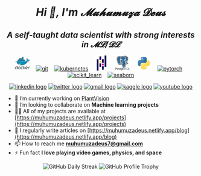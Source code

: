 <h1 align="center"><em>Hi 👋, I'm 𝓜𝓾𝓱𝓾𝓶𝓾𝔃𝓪 𝓓𝓮𝓾𝓼</em></h1>
<h2 align="center"><em>A self-taught data scientist with strong interests in 𝓜𝓛/𝓓𝓛</em></h2>


<!-- “Languages and Tools” section first -->
<p align="center">
  <a href="https://www.docker.com/" target="_blank" rel="noreferrer"><img src="https://raw.githubusercontent.com/devicons/devicon/master/icons/docker/docker-original-wordmark.svg" alt="docker" width="40" height="40"/></a>&nbsp;&nbsp;&nbsp;
  <a href="https://git-scm.com/" target="_blank" rel="noreferrer"><img src="https://www.vectorlogo.zone/logos/git-scm/git-scm-icon.svg" alt="git" width="40" height="40"/></a>&nbsp;&nbsp;&nbsp;
  <a href="https://kubernetes.io" target="_blank" rel="noreferrer"><img src="https://www.vectorlogo.zone/logos/kubernetes/kubernetes-icon.svg" alt="kubernetes" width="40" height="40"/></a>&nbsp;&nbsp;&nbsp;
  <a href="https://pandas.pydata.org/" target="_blank" rel="noreferrer"><img src="https://raw.githubusercontent.com/devicons/devicon/2ae2a900d2f041da66e950e4d48052658d850630/icons/pandas/pandas-original.svg" alt="pandas" width="40" height="40"/></a>&nbsp;&nbsp;&nbsp;
  <a href="https://www.postgresql.org" target="_blank" rel="noreferrer"><img src="https://raw.githubusercontent.com/devicons/devicon/master/icons/postgresql/postgresql-original-wordmark.svg" alt="postgresql" width="40" height="40"/></a>&nbsp;&nbsp;&nbsp;
  <a href="https://www.python.org" rel="noreferrer"><img src="https://raw.githubusercontent.com/devicons/devicon/master/icons/python/python-original.svg" alt="python" width="40" height="40"/></a>&nbsp;&nbsp;&nbsp;
  <a href="https://pytorch.org/" rel="noreferrer"><img src="https://www.vectorlogo.zone/logos/pytorch/pytorch-icon.svg" alt="pytorch" width="50" height="50"/></a>&nbsp;&nbsp;&nbsp;
  <a href="https://scikit-learn.org/" rel="noreferrer"><img src="https://upload.wikimedia.org/wikipedia/commons/0/05/Scikit_learn_logo_small.svg" alt="scikit_learn" width="40" height="40"/></a>&nbsp;&nbsp;&nbsp;
  <a href="https://seaborn.pydata.org/" rel="noreferrer"><img src="https://seaborn.pydata.org/_images/logo-mark-lightbg.svg" alt="seaborn" width="40" height="40"/></a>
</p>

<!-- “Connect with me” section last -->
<div align="center">
  
  <a href="https://www.linkedin.com/in/muhumuza-deus-mugenyi"><img src="https://img.shields.io/static/v1?message=LinkedIn&logo=linkedin&label=&color=0077B5&logoColor=white&labelColor=&style=for-the-badge" height="25" alt="linkedin logo"  /></a>
  <a href="https://x.com/Muhumuzadeus5"><img src="https://img.shields.io/static/v1?message=Twitter&logo=twitter&label=&color=1DA1F2&logoColor=white&labelColor=&style=for-the-badge" height="25" alt="twitter logo"  /></a>
<a href="mailto:muhumuzadeus7@gmail.com"><img src="https://img.shields.io/static/v1?message=Gmail&logo=gmail&label=&color=D14836&logoColor=white&labelColor=&style=for-the-badge" height="25" alt="gmail logo" /></a>
<a href="https://www.kaggle.com/muhumuzadeusai"><img src="https://img.shields.io/static/v1?message=Kaggle&logo=kaggle&label=&color=20BEFF&logoColor=white&labelColor=&style=for-the-badge" height="25" alt="kaggle logo" /></a>
<a href="https://www.youtube.com/@deusML"><img src="https://img.shields.io/static/v1?message=YouTube&logo=youtube&label=&color=FF0000&logoColor=white&labelColor=&style=for-the-badge" height="25" alt="youtube logo" /></a>
</div>

- 🔭 I’m currently working on [PlantVision](https://github.com/MDeus-ai/PlantVision)  
- 👯 I’m looking to collaborate on **Machine learning projects**  
- 👨‍💻 All of my projects are available at [https://muhumuzadeus.netlify.app/projects](https://muhumuzadeus.netlify.app/projects)  
- 📝 I regularly write articles on [https://muhumuzadeus.netlify.app/blog](https://muhumuzadeus.netlify.app/blog)  
- 📫 How to reach me **muhumuzadeus7@gmail.com**  
- ⚡ Fun fact **I love playing video games, physics, and space**  


<!-- All three GitHub-stats images in one centered row -->
<div align="center">
  <!-- GitHub Streak & Trophy Stats -->
  <img src="https://streak-stats.demolab.com?user=MDeus-ai&locale=en&mode=daily&theme=dracula&hide_border=false&border_radius=5" height="150" alt="GitHub Daily Streak" />
  <img src="https://github-profile-trophy.vercel.app?username=MDeus-ai&theme=dracula&column=-1&row=1&margin-w=8&margin-h=8&no-bg=false&no-frame=false" height="150" alt="GitHub Profile Trophy" />
</div>


